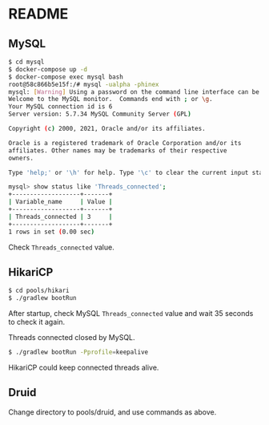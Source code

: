 README
======

MySQL
-----

```bash
$ cd mysql
$ docker-compose up -d
$ docker-compose exec mysql bash
root@58c866b5e15f:/# mysql -ualpha -phinex
mysql: [Warning] Using a password on the command line interface can be insecure.
Welcome to the MySQL monitor.  Commands end with ; or \g.
Your MySQL connection id is 6
Server version: 5.7.34 MySQL Community Server (GPL)

Copyright (c) 2000, 2021, Oracle and/or its affiliates.

Oracle is a registered trademark of Oracle Corporation and/or its
affiliates. Other names may be trademarks of their respective
owners.

Type 'help;' or '\h' for help. Type '\c' to clear the current input statement.

mysql> show status like 'Threads_connected';
+-------------------+-------+
| Variable_name     | Value |
+-------------------+-------+
| Threads_connected | 3     |
+-------------------+-------+
1 rows in set (0.00 sec)
```

Check `Threads_connected` value.


HikariCP
--------

```bash
$ cd pools/hikari
$ ./gradlew bootRun
```

After startup, check MySQL `Threads_connected` value and wait 35 seconds to check it again.

Threads connected closed by MySQL.

```bash
$ ./gradlew bootRun -Pprofile=keepalive
```

HikariCP could keep connected threads alive.


Druid
-----

Change directory to pools/druid, and use commands as above.
